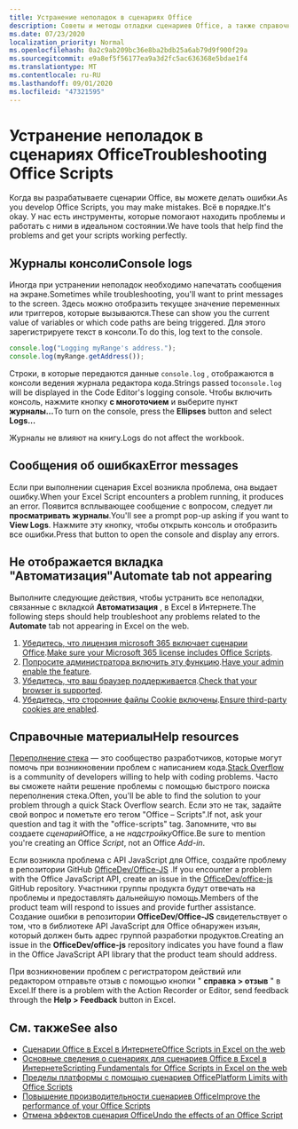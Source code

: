 ```yaml
---
title: Устранение неполадок в сценариях Office
description: Советы и методы отладки сценариев Office, а также справочные ресурсы.
ms.date: 07/23/2020
localization_priority: Normal
ms.openlocfilehash: 0a2c9ab209bc36e8ba2bdb25a6ab79d9f900f29a
ms.sourcegitcommit: e9a8ef5f56177ea9a3d2fc5ac636368e5bdae1f4
ms.translationtype: MT
ms.contentlocale: ru-RU
ms.lasthandoff: 09/01/2020
ms.locfileid: "47321595"
---
```

# <a name="troubleshooting-office-scripts"></a><span data-ttu-id="12b38-103">Устранение неполадок в сценариях Office</span><span class="sxs-lookup"><span data-stu-id="12b38-103">Troubleshooting Office Scripts</span></span>

<span data-ttu-id="12b38-104">Когда вы разрабатываете сценарии Office, вы можете делать ошибки.</span><span class="sxs-lookup"><span data-stu-id="12b38-104">As you develop Office Scripts, you may make mistakes.</span></span> <span data-ttu-id="12b38-105">Всё в порядке.</span><span class="sxs-lookup"><span data-stu-id="12b38-105">It's okay.</span></span> <span data-ttu-id="12b38-106">У нас есть инструменты, которые помогают находить проблемы и работать с ними в идеальном состоянии.</span><span class="sxs-lookup"><span data-stu-id="12b38-106">We have tools that help find the problems and get your scripts working perfectly.</span></span>

## <a name="console-logs"></a><span data-ttu-id="12b38-107">Журналы консоли</span><span class="sxs-lookup"><span data-stu-id="12b38-107">Console logs</span></span>

<span data-ttu-id="12b38-108">Иногда при устранении неполадок необходимо напечатать сообщения на экране.</span><span class="sxs-lookup"><span data-stu-id="12b38-108">Sometimes while troubleshooting, you'll want to print messages to the screen.</span></span> <span data-ttu-id="12b38-109">Здесь можно отобразить текущее значение переменных или триггеров, которые вызываются.</span><span class="sxs-lookup"><span data-stu-id="12b38-109">These can show you the current value of variables or which code paths are being triggered.</span></span> <span data-ttu-id="12b38-110">Для этого зарегистрируете текст в консоли.</span><span class="sxs-lookup"><span data-stu-id="12b38-110">To do this, log text to the console.</span></span>

```TypeScript
console.log("Logging myRange's address.");
console.log(myRange.getAddress());
```

<span data-ttu-id="12b38-111">Строки, в которые передаются данные `console.log` , отображаются в консоли ведения журнала редактора кода.</span><span class="sxs-lookup"><span data-stu-id="12b38-111">Strings passed to`console.log` will be displayed in the Code Editor's logging console.</span></span> <span data-ttu-id="12b38-112">Чтобы включить консоль, нажмите кнопку **с многоточием** и выберите пункт **журналы...**</span><span class="sxs-lookup"><span data-stu-id="12b38-112">To turn on the console, press the **Ellipses** button and select **Logs...**</span></span>

<span data-ttu-id="12b38-113">Журналы не влияют на книгу.</span><span class="sxs-lookup"><span data-stu-id="12b38-113">Logs do not affect the workbook.</span></span>

## <a name="error-messages"></a><span data-ttu-id="12b38-114">Сообщения об ошибках</span><span class="sxs-lookup"><span data-stu-id="12b38-114">Error messages</span></span>

<span data-ttu-id="12b38-115">Если при выполнении сценария Excel возникла проблема, она выдает ошибку.</span><span class="sxs-lookup"><span data-stu-id="12b38-115">When your Excel Script encounters a problem running, it produces an error.</span></span> <span data-ttu-id="12b38-116">Появится всплывающее сообщение с вопросом, следует ли **просматривать журналы**.</span><span class="sxs-lookup"><span data-stu-id="12b38-116">You'll see a prompt pop-up asking if you want to **View Logs**.</span></span> <span data-ttu-id="12b38-117">Нажмите эту кнопку, чтобы открыть консоль и отобразить все ошибки.</span><span class="sxs-lookup"><span data-stu-id="12b38-117">Press that button to open the console and display any errors.</span></span>

## <a name="automate-tab-not-appearing"></a><span data-ttu-id="12b38-118">Не отображается вкладка "Автоматизация"</span><span class="sxs-lookup"><span data-stu-id="12b38-118">Automate tab not appearing</span></span>

<span data-ttu-id="12b38-119">Выполните следующие действия, чтобы устранить все неполадки, связанные с вкладкой **Автоматизация** , в Excel в Интернете.</span><span class="sxs-lookup"><span data-stu-id="12b38-119">The following steps should help troubleshoot any problems related to the **Automate** tab not appearing in Excel on the web.</span></span>

1. <span data-ttu-id="12b38-120">[Убедитесь, что лицензия microsoft 365 включает сценарии Office](../overview/excel.md#requirements).</span><span class="sxs-lookup"><span data-stu-id="12b38-120">[Make sure your Microsoft 365 license includes Office Scripts](../overview/excel.md#requirements).</span></span>
1. <span data-ttu-id="12b38-121">[Попросите администратора включить эту функцию](/microsoft-365/admin/manage/manage-office-scripts-settings).</span><span class="sxs-lookup"><span data-stu-id="12b38-121">[Have your admin enable the feature](/microsoft-365/admin/manage/manage-office-scripts-settings).</span></span>
1. <span data-ttu-id="12b38-122">[Убедитесь, что ваш браузер поддерживается](platform-limits.md#browser-support).</span><span class="sxs-lookup"><span data-stu-id="12b38-122">[Check that your browser is supported](platform-limits.md#browser-support).</span></span>
1. <span data-ttu-id="12b38-123">[Убедитесь, что сторонние файлы Cookie включены](platform-limits.md#third-party-cookies).</span><span class="sxs-lookup"><span data-stu-id="12b38-123">[Ensure third-party cookies are enabled](platform-limits.md#third-party-cookies).</span></span>

## <a name="help-resources"></a><span data-ttu-id="12b38-124">Справочные материалы</span><span class="sxs-lookup"><span data-stu-id="12b38-124">Help resources</span></span>

<span data-ttu-id="12b38-125">[Переполнение стека](https://stackoverflow.com/questions/tagged/office-scripts) — это сообщество разработчиков, которые могут помочь при возникновении проблем с написанием кода.</span><span class="sxs-lookup"><span data-stu-id="12b38-125">[Stack Overflow](https://stackoverflow.com/questions/tagged/office-scripts) is a community of developers willing to help with coding problems.</span></span> <span data-ttu-id="12b38-126">Часто вы сможете найти решение проблемы с помощью быстрого поиска переполнения стека.</span><span class="sxs-lookup"><span data-stu-id="12b38-126">Often, you'll be able to find the solution to your problem through a quick Stack Overflow search.</span></span> <span data-ttu-id="12b38-127">Если это не так, задайте свой вопрос и пометьте его тегом "Office – Scripts".</span><span class="sxs-lookup"><span data-stu-id="12b38-127">If not, ask your question and tag it with the "office-scripts" tag.</span></span> <span data-ttu-id="12b38-128">Запомните, что вы создаете *сценарий*Office, а не *надстройку*Office.</span><span class="sxs-lookup"><span data-stu-id="12b38-128">Be sure to mention you're creating an Office *Script*, not an Office *Add-in*.</span></span>

<span data-ttu-id="12b38-129">Если возникла проблема с API JavaScript для Office, создайте проблему в репозитории GitHub [OfficeDev/Office-JS](https://github.com/OfficeDev/office-js) .</span><span class="sxs-lookup"><span data-stu-id="12b38-129">If you encounter a problem with the Office JavaScript API, create an issue in the [OfficeDev/office-js](https://github.com/OfficeDev/office-js) GitHub repository.</span></span> <span data-ttu-id="12b38-130">Участники группы продукта будут отвечать на проблемы и предоставлять дальнейшую помощь.</span><span class="sxs-lookup"><span data-stu-id="12b38-130">Members of the product team will respond to issues and provide further assistance.</span></span> <span data-ttu-id="12b38-131">Создание ошибки в репозитории **OfficeDev/Office-JS** свидетельствует о том, что в библиотеке API JavaScript для Office обнаружен изъян, который должен быть адрес группой разработки продуктов.</span><span class="sxs-lookup"><span data-stu-id="12b38-131">Creating an issue in the **OfficeDev/office-js** repository indicates you have found a flaw in the Office JavaScript API library that the product team should address.</span></span>

<span data-ttu-id="12b38-132">При возникновении проблем с регистратором действий или редактором отправьте отзыв с помощью кнопки " **справка > отзыв** " в Excel.</span><span class="sxs-lookup"><span data-stu-id="12b38-132">If there is a problem with the Action Recorder or Editor, send feedback through the **Help > Feedback** button in Excel.</span></span>

## <a name="see-also"></a><span data-ttu-id="12b38-133">См. также</span><span class="sxs-lookup"><span data-stu-id="12b38-133">See also</span></span>

- [<span data-ttu-id="12b38-134">Сценарии Office в Excel в Интернете</span><span class="sxs-lookup"><span data-stu-id="12b38-134">Office Scripts in Excel on the web</span></span>](../overview/excel.md)
- [<span data-ttu-id="12b38-135">Основные сведения о сценариях для сценариев Office в Excel в Интернете</span><span class="sxs-lookup"><span data-stu-id="12b38-135">Scripting Fundamentals for Office Scripts in Excel on the web</span></span>](../develop/scripting-fundamentals.md)
- [<span data-ttu-id="12b38-136">Пределы платформы с помощью сценариев Office</span><span class="sxs-lookup"><span data-stu-id="12b38-136">Platform Limits with Office Scripts</span></span>](platform-limits.md)
- [<span data-ttu-id="12b38-137">Повышение производительности сценариев Office</span><span class="sxs-lookup"><span data-stu-id="12b38-137">Improve the performance of your Office Scripts</span></span>](../develop/web-client-performance.md)
- [<span data-ttu-id="12b38-138">Отмена эффектов сценария Office</span><span class="sxs-lookup"><span data-stu-id="12b38-138">Undo the effects of an Office Script</span></span>](undo.md)
